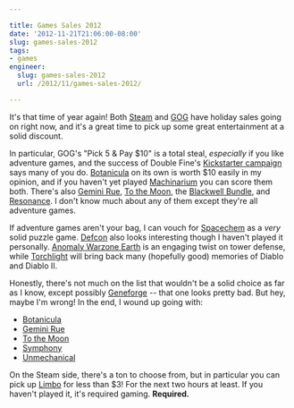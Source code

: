 ```yaml
---

title: Games Sales 2012
date: '2012-11-21T21:06:00-08:00'
slug: games-sales-2012
tags:
- games
engineer:
  slug: games-sales-2012
  url: /2012/11/games-sales-2012/

---
```


It's that time of year again! Both [Steam][] and [GOG][] have holiday sales going on right now, and it's a great time to pick up some great entertainment at a solid discount.

In particular, GOG's "Pick 5 & Pay $10" is a total steal, *especially* if you like adventure games, and the success of Double Fine's [Kickstarter campaign][dfa] says many of you do. [Botanicula][] on its own is worth $10 easily in my opinion, and if you haven't yet played [Machinarium][] you can score them both. There's also [Gemini Rue][], [To the Moon][], the [Blackwell Bundle][], and [Resonance][]. I don't know much about any of them except they're all adventure games.

If adventure games aren't your bag, I can vouch for [Spacechem][] as a *very* solid puzzle game. [Defcon][] also looks interesting though I haven't played it personally. [Anomaly Warzone Earth][] is an engaging twist on tower defense, while [Torchlight][] will bring back many (hopefully good) memories of Diablo and Diablo II.

Honestly, there's not much on the list that wouldn't be a solid choice as far as I know, except possibly [Geneforge][] -- that one looks pretty bad. But hey, maybe I'm wrong! In the end, I wound up going with:

- [Botanicula][]
- [Gemini Rue][]
- [To the Moon][]
- [Symphony][]
- [Unmechanical][]

On the Steam side, there's a ton to choose from, but in particular you can pick up [Limbo][] for less than $3! For the next two hours at least. If you haven't played it, it's required gaming. **Required.**



[Steam]: http://store.steampowered.com/
[GOG]: http://www.gog.com/pick_5_pay_10
[Limbo]: http://store.steampowered.com/app/48000/
[dfa]: http://www.kickstarter.com/projects/66710809/double-fine-adventure
[Botanicula]: http://www.gog.com/gamecard/botanicula
[Gemini Rue]: http://www.gog.com/gamecard/gemini_rue
[Machinarium]: http://www.gog.com/gamecard/machinarium_collectors_edition
[To the Moon]: http://www.gog.com/gamecard/to_the_moon
[Blackwell Bundle]: http://www.gog.com/gamecard/blackwell_bundle
[Resonance]: http://www.gog.com/gamecard/resonance
[Symphony]: http://www.gog.com/gamecard/symphony
[Geneforge]: http://www.gog.com/gamecard/geneforge_15
[Anomaly Warzone Earth]: http://www.gog.com/gamecard/anomaly_warzone_earth
[Torchlight]: http://www.gog.com/gamecard/torchlight
[Unmechanical]: http://www.gog.com/gamecard/unmechanical
[Spacechem]: http://www.gog.com/gamecard/spacechem
[Defcon]: http://www.gog.com/gamecard/defcon
